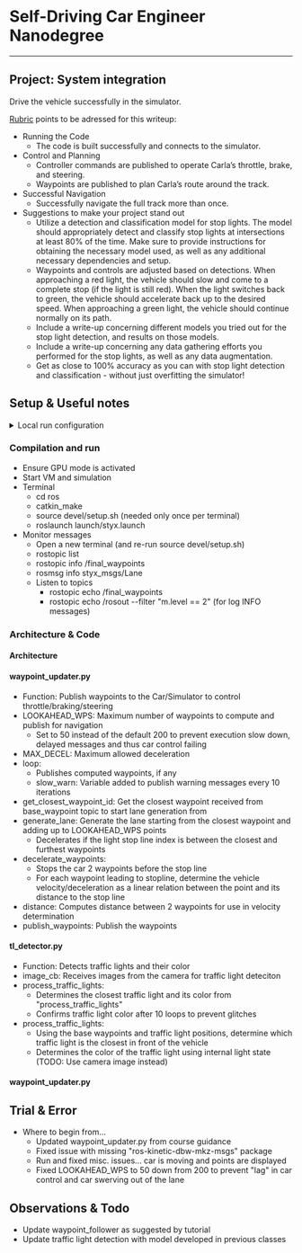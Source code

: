 # Self-Driving Car Engineer Nanodegree

---

## Project: **System integration** 

Drive the vehicle successfully in the simulator.

[Rubric](https://review.udacity.com/#!/rubrics/3058/view) points to be adressed for this writeup:
* Running the Code
  * The code is built successfully and connects to the simulator.
* Control and Planning
  * Controller commands are published to operate Carla’s throttle, brake, and steering.
  * Waypoints are published to plan Carla’s route around the track.
* Successful Navigation
  * Successfully navigate the full track more than once.
* Suggestions to make your project stand out
  * Utilize a detection and classification model for stop lights. The model should appropriately detect and classify stop lights at intersections at least 80% of the time. Make sure to provide instructions for obtaining the necessary model used, as well as any additional necessary dependencies and setup.
  * Waypoints and controls are adjusted based on detections. When approaching a red light, the vehicle should slow and come to a complete stop (if the light is still red). When the light switches back to green, the vehicle should accelerate back up to the desired speed. When approaching a green light, the vehicle should continue normally on its path.
  * Include a write-up concerning different models you tried out for the stop light detection, and results on those models.
  * Include a write-up concerning any data gathering efforts you performed for the stop lights, as well as any data augmentation.
  * Get as close to 100% accuracy as you can with stop light detection and classification - without just overfitting the simulator!

[//]: # (Image References)

[image1]: ./someimage.png "Some image..."

## Setup & Useful notes

<details>
  <summary>Local run configuration</summary>
 
   ### Workspace configuration
 
Note: Skip this part if using online workspace, but be sure to activate GPU mode, else catkin_make will not work

 #### Environment variables
 * Before we begin using ROS in a terminal, ensure that all of the environment variables are present.
   * Source the setup script provided by ROS: source /opt/ros/kinetic/setup.bash (or /home/workspace/ros_setup.sh)
 #### Project Python requirements
 * cd /home/workspace/CarND-Capstone
 * pip install -r requirements.txt 

 #### Project ROS requirements
 * Install missing dependency
   * rosdep check styx   
     * ... does not work
   * apt-get update
   * apt-get install ros-kinetic-dbw-mkz-msgs
     * E: Failed to fetch http://packages.ros.org/ros/ubuntu/pool/main/r/ros-kinetic-dbw-mkz-msgs/ros-kinetic-dbw-mkz-msgs_1.2.3-1xenial-20191214-055208+0000_amd64.deb  404  Not Found [IP: 64.50.236.52 80]"
   * To fix IP issue, added ROS package server (as per recommended here: https://stackoverflow.com/questions/61460527/how-can-solve-the-ros-installation-error-on-ubuntu)
     * sudo sh -c 'echo "deb http://packages.ros.org/ros/ubuntu $(lsb_release -sc) main" > /etc/apt/sources.list.d/ros-latest.list'
     * sudo apt-key adv --keyserver 'hkp://keyserver.ubuntu.com:80' --recv-key C1CF6E31E6BADE8868B172B4F42ED6FBAB17C654
     * sudo apt update (apt-get update)
   * Run install again, with new package repository:
     * apt-get install ros-kinetic-dbw-mkz-msgs
   * Install catkin_tools package to use catkin_build
     * sudo apt-get install python-catkin-tools
   * Source ROS comands
     * source ~/../opt/ros/kinetic/setup.bash
   * rosdep check styx
   * rosdep install -i styx 
   * rosdep check styx
   * cd ros
   * catkin_make
   * source devel/setup.sh
   * roslaunch launch/styx.launch
</details>

### Compilation and run

* Ensure GPU mode is activated
* Start VM and simulation
* Terminal
  * cd ros
  * catkin_make
  * source devel/setup.sh (needed only once per terminal)
  * roslaunch launch/styx.launch
* Monitor messages
  * Open a new terminal (and re-run source devel/setup.sh)
  * rostopic list
  * rostopic info /final_waypoints
  * rosmsg info styx_msgs/Lane
  * Listen to topics
    * rostopic echo /final_waypoints
    * rostopic echo /rosout --filter "m.level == 2" (for log INFO messages)

### Architecture & Code

#### Architecture 


#### waypoint_updater.py
* Function: Publish waypoints to the Car/Simulator to control throttle/braking/steering
* LOOKAHEAD_WPS: Maximum number of waypoints to compute and publish for navigation
  * Set to 50 instead of the default 200 to prevent execution slow down, delayed messages and thus car control failing
* MAX_DECEL: Maximum allowed deceleration
* loop:
  * Publishes computed waypoints, if any
  * slow_warn: Variable added to publish warning messages every 10 iterations
* get_closest_waypoint_id: Get the closest waypoint received from base_waypoint topic to start lane generation from
* generate_lane: Generate the lane starting from the closest waypoint and adding up to LOOKAHEAD_WPS points
  * Decelerates if the light stop line index is between the closest and furthest waypoints 
* decelerate_waypoints: 
  * Stops the car 2 waypoints before the stop line
  * For each waypoint leading to stopline, determine the vehicle velocity/deceleration as a linear relation between the point and its distance to the stop line
* distance: Computes distance between 2 waypoints for use in velocity determination
* publish_waypoints: Publish the waypoints
#### tl_detector.py
* Function: Detects traffic lights and their color
* image_cb: Receives images from the camera for traffic light deteciton
* process_traffic_lights: 
  * Determines the closest traffic light and its color from "process_traffic_lights"
  * Confirms traffic light color after 10 loops to prevent glitches
* process_traffic_lights: 
  * Using the base waypoints and traffic light positions, determine which traffic light is the closest in front of the vehicle 
  * Determines the color of the traffic light using internal light state (TODO: Use camera image instead)
#### waypoint_updater.py

## Trial & Error

* Where to begin from...
  * Updated waypoint_updater.py from course guidance
  * Fixed issue with missing "ros-kinetic-dbw-mkz-msgs" package
  * Run and fixed misc. issues... car is moving and points are displayed 
  * Fixed LOOKAHEAD_WPS to 50 down from 200 to prevent "lag" in car control and car swerving out of the lane

## Observations & Todo
* Update waypoint_follower as suggested by tutorial
* Update traffic light detection with model developed in previous classes
